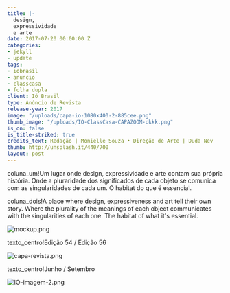 ```yaml
---
title: |-
  design,
  expressividade
  e arte
date: 2017-07-20 00:00:00 Z
categories:
- jekyll
- update
tags:
- iobrasil
- anuncio
- classcasa
- folha dupla
client: Ió Brasil
type: Anúncio de Revista
release-year: 2017
image: "/uploads/capa-io-1080x400-2-885cee.png"
thumb_image: "/uploads/IO-ClassCasa-CAPAZOOM-okkk.png"
is_on: false
is_title-striked: true
credits_text: Redação | Monielle Souza • Direção de Arte | Duda Nev
thumb: http://unsplash.it/440/700
layout: post
---
```


coluna_um!Um lugar onde design, expressividade e arte contam sua própria história. Onde a pluraridade dos significados de cada objeto se comunica com as singularidades de cada um. O habitat do que é essencial.

coluna_dois!A place where design, expressiveness and art tell their own story. Where the plurality of the meanings of each object communicates with the singularities of each one. The habitat of what
it's essential.

![mockup.png](/uploads/mockup.png)

texto_centro!Edição 54 / Edição 56

![capa-revista.png](/uploads/capa-revista.png)

texto_centro!Junho / Setembro

![IO-imagem-2.png](/uploads/IO-imagem-2.png)